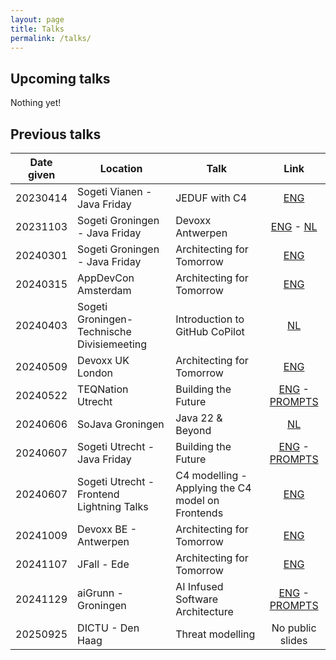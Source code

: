 ```yaml
---
layout: page
title: Talks
permalink: /talks/
---
```


## Upcoming talks

Nothing yet!


## Previous talks

|Date given|Location|Talk|Link|
|:----------:|--------|----|:----:|
|20230414|Sogeti Vianen - Java Friday| JEDUF with C4|[ENG](https://github.com/pragarchitect/slidedecks/blob/main/20230414-JEDUF%20with%20C4.pdf)|
|20231103|Sogeti Groningen - Java Friday| Devoxx Antwerpen|[ENG](https://github.com/pragarchitect/slidedecks/blob/main/20231103-java-friday-noordoost-devoxx-eng.pdf) - [NL](https://github.com/pragarchitect/slidedecks/blob/main/20231103-java-friday-noordoost-devoxx.pdf)|
|20240301|Sogeti Groningen - Java Friday| Architecting for Tomorrow|[ENG](https://github.com/pragarchitect/slidedecks/blob/main/20231103-java-friday-noordoost-devoxx-eng.pdf) |
|20240315|AppDevCon Amsterdam| Architecting for Tomorrow| [ENG](https://github.com/pragarchitect/slidedecks/blob/main/20240315-appdevcon-pragarch-eng.pdf) |
|20240403|Sogeti Groningen- Technische Divisiemeeting| Introduction to GitHub CoPilot| [NL](https://github.com/pragarchitect/slidedecks/blob/main/20240403-TechnischeMeetingNoordOost-GithubCoPilot.pdf)
|20240509|Devoxx UK London| Architecting for Tomorrow| [ENG](https://github.com/pragarchitect/slidedecks/blob/main/20240509-devoxxuk-pragarch-eng.pdf) |
|20240522|TEQNation Utrecht| Building the Future | [ENG](https://github.com/pragarchitect/slidedecks/blob/main/20240522-building-the-future-AI-infused-software-architecture.pdf) - [PROMPTS](https://github.com/pragarchitect/slidedecks/blob/main/20240522-building-the-future-AI-infused-software-architecture-demo-prompts.pdf)|
|20240606|SoJava Groningen | Java 22 & Beyond | [NL](https://github.com/pragarchitect/slidedecks/blob/main/20240606-SoJava-Groningen.pdf)|
|20240607|Sogeti Utrecht - Java Friday| Building the Future | [ENG](https://github.com/pragarchitect/slidedecks/blob/main/20240607-building-the-future-AI-infused-software-architecture.pdf) - [PROMPTS](https://github.com/pragarchitect/slidedecks/blob/main/20240522-building-the-future-AI-infused-software-architecture-demo-prompts.pdf)|
|20240607|Sogeti Utrecht - Frontend Lightning Talks | C4 modelling - Applying the C4 model on Frontends | [ENG](https://github.com/pragarchitect/slidedecks/blob/main/20240918-FrontendLightningTalks-C4-frontend.pdf) |
|20241009|Devoxx BE - Antwerpen| Architecting for Tomorrow| [ENG](https://github.com/pragarchitect/slidedecks/blob/main/20241009-DevoxxBE-Architecting-for-Tomorrow.pdf)|
|20241107|JFall - Ede| Architecting for Tomorrow| [ENG](https://github.com/pragarchitect/slidedecks/blob/main/20241107-JFALL-pragarch-ENG.pdf)|
|20241129|aiGrunn - Groningen| AI Infused Software Architecture| [ENG](https://github.com/pragarchitect/slidedecks/blob/main/20241129-AIGRUNN-ai-infused-software-architecture-ENG.pdf) - [PROMPTS](https://github.com/pragarchitect/slidedecks/blob/main/20241129-aigrunn-ai-infused-sa-prompts.pdf)|
|20250925| DICTU - Den Haag| Threat modelling| No public slides|

